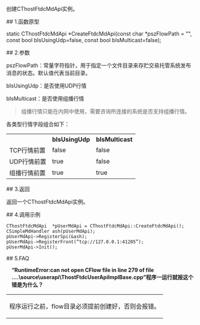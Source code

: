 <p>创建CThostFtdcMdApi实例。</p>
<span class="anchor" id="d22d43f6-bee1-4d40-8feb-1f7a3d70294e"></span>
## 1.函数原型
<p>static CThostFtdcMdApi *CreateFtdcMdApi(const char *pszFlowPath = "", const bool bIsUsingUdp=false, const bool bIsMulticast=false);</p>
<span class="anchor" id="fd8fec06-7c92-4283-a8fb-76549b8f86ab"></span>
## 2.参数
<p>pszFlowPath：常量字符指针，用于指定一个文件目录来存贮交易托管系统发布消息的状态。默认值代表当前目录。</p>
<p>bIsUsingUdp：是否使用UDP行情</p>
<p>bIsMulticast：是否使用组播行情</p>
<blockquote>
<p>组播行情只能在内网中使用，需要咨询所连接的系统是否支持组播行情。</p>
</blockquote>
<p>各类型行情字段组合如下：</p>
<table><tr><th style="TEXT-ALIGN: center;">　</th><th style="TEXT-ALIGN: center;">bIsUsingUdp</th><th style="TEXT-ALIGN: center;">bIsMulticast</th></tr><tr><td style="TEXT-ALIGN: left;">TCP行情前置</td>
<td style="TEXT-ALIGN: left;">false</td>
<td style="TEXT-ALIGN: left;">false</td>
</tr>
<tr><td style="TEXT-ALIGN: left;">UDP行情前置</td>
<td style="TEXT-ALIGN: left;">true</td>
<td style="TEXT-ALIGN: left;">false</td>
</tr>
<tr><td style="TEXT-ALIGN: left;">组播行情前置</td>
<td style="TEXT-ALIGN: left;">true</td>
<td style="TEXT-ALIGN: left;">true</td>
</tr>
</table>
<span class="anchor" id="de4e587c-9651-4e16-97c7-153d938ea246"></span>
## 3.返回
<p>返回一个CThostFtdcMdApi实例。</p>
<span class="anchor" id="022a5639-27f8-43ce-8cfd-d4b10a494002"></span>
## 4.调用示例
<pre><code>CThostFtdcMdApi  *pUserMdApi = CThostFtdcMdApi::CreateFtdcMdApi();
CSimpleMdHandler ash(pUserMdApi);
pUserMdApi-&gt;RegisterSpi(&amp;ash);
pUserMdApi-&gt;RegisterFront(“tcp://127.0.0.1:41205”);
pUserMdApi-&gt;Init();
</code></pre>
<span class="anchor" id="babbd108-e148-4da6-bc5b-6bff556cfb21"></span>
## 5.FAQ
<p><div class="region_i" id=""><p class="region_header" id="region_header_1" style="padding-left: 1em;font-weight : bold;text-indent: 0px;text-align: left;">“RuntimeError:can not open CFlow file in line 279 of file ....\source\userapi\ThostFtdcUserApiImplBase.cpp”程序一运行就报这个错是为什么？</p><div class="region_panel" id="region_panel_1" style="display:block;"><table><tr><td>
<p>程序运行之前，flow目录必须提前创建好，否则会报错。</p>
</td></tr></table>
</div><p class="region_tail" id="region_tail_1" style="border-top-color:transparent;border-bottom-width:0;"></p></div></p>

